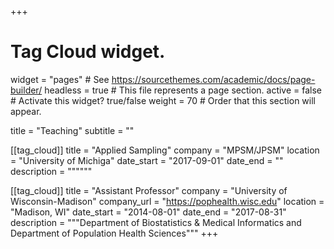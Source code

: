 +++
# Tag Cloud widget.
widget = "pages"  # See https://sourcethemes.com/academic/docs/page-builder/
headless = true  # This file represents a page section.
active = false  # Activate this widget? true/false
weight = 70  # Order that this section will appear.

title = "Teaching"
subtitle = ""

[[tag_cloud]]
  title = "Applied Sampling"
  company = "MPSM/JPSM"
  location = "University of Michiga"
  date_start = "2017-09-01"
  date_end = ""
  description = """"""

[[tag_cloud]]
  title = "Assistant Professor"
  company = "University of Wisconsin-Madison"
  company_url = "https://pophealth.wisc.edu"
  location = "Madison, WI"
  date_start = "2014-08-01"
  date_end = "2017-08-31"
  description = """Department of Biostatistics & Medical Informatics
  and Department of Population Health Sciences"""
+++
